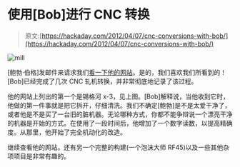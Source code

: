 # 使用[Bob]进行 CNC 转换

> 原文:[https://hackaday.com/2012/04/07/cnc-conversions-with-bob/](https://hackaday.com/2012/04/07/cnc-conversions-with-bob/)

![](../Images/abe7048baaac3d9a2a1cfa64b3ad765d.png "mill")

[鲍勃·伯格]发邮件来请求我们[看一下他的网站](http://rlberg.com/)。是的，我们喜欢我们所看到的！[Bob]已经完成了几次 CNC 轧机转换，并非常彻底地记录了该过程。

他的网站上列出的第一个是锡格河 x-3，见上图。[Bob]解释说，当他收到它时，他做的第一件事就是把它拆开，仔细清洗。我们不确定[鲍勃]是不是太爱干净了，或者他是不是买了一台旧的脏机器。无论哪种方式，你都不能争辩说一个漂亮干净的机器是开始的方式。在使用了一段时间后，他增加了一个数字读数，以提高精确度。从那里，他开始了完全机动化的改造。

继续查看他的网站。还有另一个完整的构建(一个泡沫大师 RF45)以及一些其他杂项项目是非常有趣的。